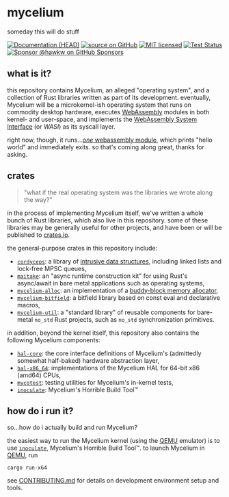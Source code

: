# mycelium

someday this will do stuff

[![Documentation (HEAD)][docs-main-badge]][docs-main-url]
[![source on GitHub][source-badge]][source-url]
[![MIT licensed][mit-badge]][mit-url]
[![Test Status][tests-badge]][tests-url]
[![Sponsor @hawkw on GitHub Sponsors][sponsor-badge]][sponsor-url]

[source-badge]: https://img.shields.io/badge/src-github-blue?logo=github
[source-url]: https://github.com/hawkw/mycelium/
[docs-main-badge]: https://img.shields.io/netlify/3ec00bb5-251a-4f83-ac7f-3799d95db0e6?label=docs%20%28main%20branch%29
[docs-main-url]: https://mycelium.elizas.website/
[mit-badge]: https://img.shields.io/badge/license-MIT-blue.svg
[mit-url]: ../LICENSE
[tests-badge]: https://github.com/hawkw/mycelium/actions/workflows/ci.yml/badge.svg?branch=main
[tests-url]: https://github.com/hawkw/mycelium/actions/workflows/ci.yml
[sponsor-badge]: https://img.shields.io/badge/sponsor-%F0%9F%A4%8D-ff69b4
[sponsor-url]: https://github.com/sponsors/hawkw

## what is it?

this repository contains Mycelium, an alleged "operating system", and a
collection of Rust libraries written as part of its development. eventually,
Mycelium will be a microkernel-ish operating system that runs on commodity
desktop hardware, executes [WebAssembly] modules in both kernel- and user-space,
and implements the [WebAssembly System Interface][wasi] (or _WASI_) as its syscall layer.

right now, though, it runs...[_one_ webassembly module][helloworld], which
prints "hello world" and immediately exits. so that's coming along great,
thanks for asking.

## crates

> "what if the real operating system was the libraries we wrote along the way?"

in the process of implementing Mycelium itself, we've written a whole bunch of
Rust libraries, which also live in this repository. some of these libraries may
be generally useful for other projects, and have been or will be published to
[crates.io].

the general-purpose crates in this repository include:

- [`cordyceps`]: a library of [intrusive data structures][intrusive], including
      linked lists and lock-free MPSC queues,
- [`maitake`]: an "async runtime construction kit" for using Rust's async/await
      in bare metal applications such as operating systems,
- [`mycelium-alloc`]: an implementation of a [buddy-block memory allocator][buddy],
- [`mycelium-bitfield`]: a bitfield library based on const eval and declarative
      macros,
- [`mycelium-util`]: a "standard library" of reusable components for bare-metal
      `no_std` Rust projects, such as `no_std` synchronization primitives.

in addition, beyond the kernel itself, this repository also contains the
following Mycelium components:

- [`hal-core`]: the core interface definitions of Mycelium's (admittedly
      somewhat half-baked) hardware abstraction layer,
- [`hal-x86_64`]: implementations of the Mycelium HAL for 64-bit x86 (amd64)
      CPUs,
- [`mycotest`]: testing utilities for Mycelium's in-kernel tests,
- [`inoculate`]: Mycelium's Horrible Build Tool™

## how do i run it?

so...how do i actually build and run Mycelium?

the easiest way to run the Mycelium kernel (using the [QEMU] emulator) is to use
[`inoculate`], Mycelium's Horrible Build Tool™. to launch Mycelium in [QEMU], run

```console
cargo run-x64
```

see [CONTRIBUTING.md] for details on development environment setup and tools.

[WebAssembly]: https://webassembly.org/
[wasi]: https://github.com/WebAssembly/WASI
[helloworld]: https://github.com/hawkw/mycelium/blob/main/src/helloworld.wast
[crates.io]: https://crates.io

[`cordyceps`]: https://github.com/hawkw/mycelium/tree/main/cordyceps
[`maitake`]: https://github.com/hawkw/mycelium/tree/main/maitake
[`mycelium-alloc`]: https://github.com/hawkw/mycelium/tree/main/alloc
[`mycelium-bitfield`]: https://github.com/hawkw/mycelium/tree/main/bitfield
[`mycelium-util`]: https://github.com/hawkw/mycelium/tree/main/util
[`hal-core`]: https://github.com/hawkw/mycelium/tree/main/hal-core
[`hal-x86_64`]: https://github.com/hawkw/mycelium/tree/main/hal-x86_64
[`mycotest`]: https://github.com/hawkw/mycelium/tree/main/mycotest
[`inoculate`]: https://github.com/hawkw/mycelium/tree/main/inoculate

[intrusive]:
    https://www.boost.org/doc/libs/1_45_0/doc/html/intrusive/intrusive_vs_nontrusive.html
[buddy]: https://en.wikipedia.org/wiki/Buddy_memory_allocation
[QEMU]: https://www.qemu.org/
[CONTRIBUTING.md]: https://github.com/hawkw/mycelium/blob/main/CONTRIBUTING.md
